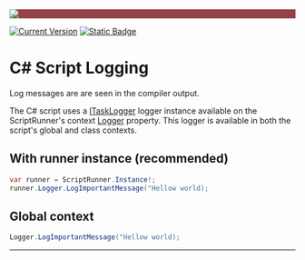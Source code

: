 ﻿---
uid: script-logging
---

<div style="background-color:#944248;padding:0px;margin-bottom:0.5em">
  <img src="https://noetictools.github.io/Git2SemVer.MSBuild/Images/Git2SemVer_banner_840x70.png"/>
</div>

[![Current Version](https://img.shields.io/nuget/v/NoeticTools.Git2SemVer.MSBuild?label=Git2SemVer.MSBuild)](https://www.nuget.org/packages/NoeticTools.Git2SemVer.MsBuild)
<a href="https://github.com/NoeticTools/Git2SemVer">
  ![Static Badge](https://img.shields.io/badge/GitHub%20project-944248?logo=github)
</a>

# C# Script Logging

Log messages are are seen in the compiler output.

The C# script uses a [ITaskLogger](xref:NoeticTools.Git2SemVer.Core.Logging.ILogger) logger instance
available on the ScriptRunner's context [Logger](xref:NoeticTools.Git2SemVer.Framework.Generation.Builders.Scripting.VersioningContext.Logger) property.
This logger is available in both the script's global and class contexts.


## With runner instance (recommended)

```csharp
var runner = ScriptRunner.Instance!;
runner.Logger.LogImportantMessage("Hellow world);
```

## Global context

```csharp
Logger.LogImportantMessage("Hellow world);
```

---
